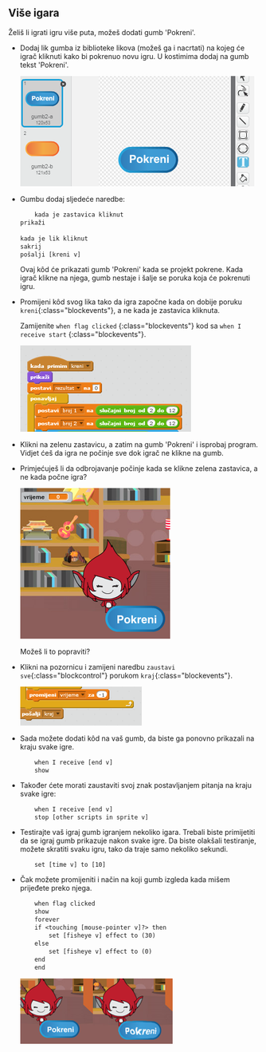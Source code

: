 ## Više igara

Želiš li igrati igru više puta, možeš dodati gumb 'Pokreni'.

+ Dodaj lik gumba iz biblioteke likova (možeš ga i nacrtati) na kojeg će igrač kliknuti kako bi pokrenuo novu igru. U kostimima dodaj na gumb tekst 'Pokreni'.
    
    ![screenshot](images/brain-play.png)

+ Gumbu dodaj sljedeće naredbe:
    
    ```blocks
        kada je zastavica kliknut
    prikaži
    
    kada je lik kliknut
    sakrij
    pošalji [kreni v]
    ```
    
    Ovaj kôd će prikazati gumb 'Pokreni' kada se projekt pokrene. Kada igrač klikne na njega, gumb nestaje i šalje se poruka koja će pokrenuti igru.

+ Promijeni kôd svog lika tako da igra započne kada on dobije poruku `kreni`{:class="blockevents"}, a ne kada je zastavica kliknuta.
    
    Zamijenite `when flag clicked` {:class="blockevents"} kod sa `when I receive start` {:class="blockevents"}.
    
    ![screenshot](images/brain-start.png)

+ Klikni na zelenu zastavicu, a zatim na gumb 'Pokreni' i isprobaj program. Vidjet ćeš da igra ne počinje sve dok igrač ne klikne na gumb.

+ Primjećuješ li da odbrojavanje počinje kada se klikne zelena zastavica, a ne kada počne igra?
    
    ![screenshot](images/brain-timer-bug.png)
    
    Možeš li to popraviti?

+ Klikni na pozornicu i zamijeni naredbu `zaustavi sve`{:class="blockcontrol"} porukom `kraj`{:class="blockevents"}.
    
    ![screenshot](images/brain-end.png)

+ Sada možete dodati kôd na vaš gumb, da biste ga ponovno prikazali na kraju svake igre.
    
    ```blocks
        when I receive [end v]
        show
    ```

+ Također ćete morati zaustaviti svoj znak postavljanjem pitanja na kraju svake igre:
    
    ```blocks
        when I receive [end v]
        stop [other scripts in sprite v]
    ```

+ Testirajte vaš igraj gumb igranjem nekoliko igara. Trebali biste primijetiti da se igraj gumb prikazuje nakon svake igre. Da biste olakšali testiranje, možete skratiti svaku igru, ​​tako da traje samo nekoliko sekundi.
    
    ```blocks
        set [time v] to [10]
    ```

+ Čak možete promijeniti i način na koji gumb izgleda kada mišem prijeđete preko njega.
    
    ```blocks
        when flag clicked
        show
        forever
        if <touching [mouse-pointer v]?> then
            set [fisheye v] effect to (30)
        else
            set [fisheye v] effect to (0)
        end
        end
    ```
    
    ![screenshot](images/brain-fisheye.png)